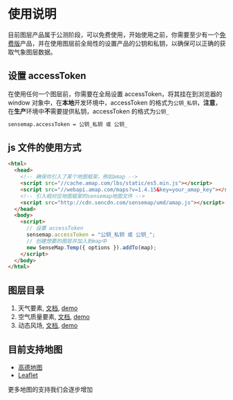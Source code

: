 # 使用说明

目前图层产品属于公测阶段，可以免费使用，开始使用之前，你需要至少有一个[免费版](https://www.seniverse.com/products?iid=new)产品，并在使用图层前全局性的设置产品的公钥和私钥，以确保可以正确的获取气象图层数据。

## 设置 accessToken

在使用任何一个图层前，你需要在全局设置 accessToken，将其挂在到浏览器的 window 对象中，在**本地**开发环境中，accessToken 的格式为`公钥_私钥`，**注意**，在**生产**环境中**不**需要提供私钥，accessToken 的格式为`公钥_`

```html
sensemap.accessToken = 公钥_私钥 或 公钥_
```

## js 文件的使用方式

```html
<html>
  <head>
    <!-- 确保你引入了某个地图框架，例如amap -->
    <script src="//cache.amap.com/lbs/static/es5.min.js"></script>
    <script src="//webapi.amap.com/maps?v=1.4.15&key=your_amap_key"></script>
    <!-- 引入相对应地图框架的sensemap地图文件 -->
    <script src="http://cdn.sencdn.com/sensemap/umd/amap.js"></script>
  </head>
  <body>
    <script>
      // 设置 accessToken
      sensemap.accessToken = "公钥_私钥 或 公钥_";
      // 创建想要的图层并加入到map中
      new SenseMap.Temp({ options }).addTo(map);
    </script>
  </body>
</html>
```

## 图层目录

1. 天气要素, [文档](./docs/weather.md), [demo](https://seniverse.github.io/seniverse-map-demos/example/amap/temp.html)
2. 空气质量要素, [文档](./docs/air.md), [demo](https://seniverse.github.io/seniverse-map-demos/example/amap/aqi.html)
3. 动态风场, [文档](./docs/windy.md), [demo](https://seniverse.github.io/seniverse-map-demos/example/amap/windy.html)

## 目前支持地图

- [高德地图](https://lbs.amap.com/api/javascript-api/summary)
- [Leaflet](https://leafletjs.com/index.html)

更多地图的支持我们会逐步增加
